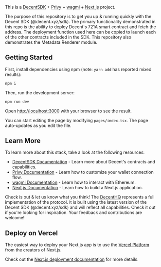 This is a [DecentSDK](https://docs.decent.xyz) + [Privy](https://privy.io) + [wagmi](https://wagmi.sh) + [Next.js](https://nextjs.org/) project.

The purpose of this repository is to get you up & running quickly with the Decent SDK (@decent.xyz/sdk).  The primary functionality demonstrated in this repo is the ability to deploy Decent's 721A smart contract and fetch the address.  The deployment function used here can be copied to launch each of the other contracts included in the SDK.  This repository also demonstrates the Metadata Renderer module.

## Getting Started

First, install dependencies using npm (note: ```yarn add``` has reported mixed results):

```bash
npm i
```

Then, run the development server:

```bash
npm run dev
```

Open [http://localhost:3000](http://localhost:3000) with your browser to see the result.

You can start editing the page by modifying `pages/index.tsx`. The page auto-updates as you edit the file.

## Learn More

To learn more about this stack, take a look at the following resources:

- [DecentSDK Documentation](https://docs.decent.xyz) - Learn more about Decent's contracts and capabilities.
- [Privy Documentation](https://docs.privy.io/) - Learn how to customize your wallet connection flow.
- [wagmi Documentation](https://wagmi.sh) - Learn how to interact with Ethereum.
- [Next.js Documentation](https://nextjs.org/docs) - Learn how to build a Next.js application.

Check is out & let us know what you think!  The [DecentHQ](https://hq.decent.xyz) represents a full implementation of the protocol.  It is built using the latest version of the Decent SDK (@decent.xyz/sdk) and will reflect all capabilities.  Check it out if you're looking for inspiration.  Your feedback and contributions are welcome!

## Deploy on Vercel

The easiest way to deploy your Next.js app is to use the [Vercel Platform](https://vercel.com/new?utm_medium=default-template&filter=next.js&utm_source=create-next-app&utm_campaign=create-next-app-readme) from the creators of Next.js.

Check out the [Next.js deployment documentation](https://nextjs.org/docs/deployment) for more details.
